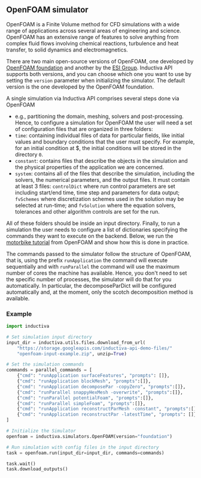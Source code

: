 ## OpenFOAM simulator

OpenFOAM is a Finite Volume method for CFD simulations with a wide range of 
applications across several areas of engineering and science. OpenFOAM has an 
extensive
range of features to solve anything from complex fluid flows involving chemical 
reactions, turbulence and heat transfer, to solid dynamics and electromagnetics.

There are two main open-source versions of OpenFOAM, one developed by [OpenFOAM foundation](https://openfoam.org/) and another by the [ESI Group](https://www.openfoam.com/). Inductiva API supports 
both versions, and you can choose which one you want to use by setting the `version` 
parameter when initializing the simulator. The default version is the one developed 
by the OpenFOAM foundation.

A single simulation via Inductiva API comprises several steps done via OpenFOAM 
- e.g., partitioning the domain, meshing, solvers and post-processing. Hence, to 
configure a simulation for OpenFOAM the user will need a set of configuration files 
that are organized in three folders:
- `time`: containing individual files of data for particular fields, like initial 
values and boundary conditions that the user must specify. For example, for an 
initial condition at $, the initial conditions will be stored in the directory `0`.
- `constant`: contains files that describe the objects in the simulation and the 
physical properties of the application we are concerned.
- `system`: contains all of the files that describe the simulation, including the 
solvers, the numerical parameters, and the output files. It must contain at least 
3 files: `controlDict` where run control parameters are set including start/end time, 
time step and parameters for data output; `fvSchemes` where discretization schemes 
used in the solution may be selected at run-time; and `fvSolution` where the equation 
solvers, tolerances and other algorithm controls are set for the run.

All of these folders should be inside an input directory. Finally, to run a 
simulation the user needs to configure a list of dictionaries specifying the commands 
they want to execute on the backend. Below, we run the [motorbike tutorial](https://github.com/OpenFOAM/OpenFOAM-8/tree/master/tutorials/incompressible/simpleFoam/motorBike) from OpenFOAM and show 
how this is done in practice.

The commands passed to the simulator follow the structure of OpenFOAM, that is, 
using the prefix `runApplication` the command will execute sequentially and with
 `runParallel` the command will use the maximum number of cores the machine has 
 available. Hence, you don't need to set the specific number of processes, the 
 simulator will do that for you automatically. In particular, the decomposeParDict 
 will be configured automatically and, at the moment, only the scotch decomposition 
 method is available.

### Example 

````python
import inductiva

# Set simulation input directory
input_dir = inductiva.utils.files.download_from_url(
    "https://storage.googleapis.com/inductiva-api-demo-files/"
    "openfoam-input-example.zip", unzip=True)

# Set the simulation commands
commands = parallel_commands = [
    {"cmd": "runApplication surfaceFeatures", "prompts": []},
    {"cmd": "runApplication blockMesh", "prompts":[]},
    {"cmd": "runApplication decomposePar -copyZero", "prompts":[]},
    {"cmd": "runParallel snappyHexMesh -overwrite", "prompts":[]},
    {"cmd": "runParallel potentialFoam", "prompts":[]},
    {"cmd": "runParallel simpleFoam", "prompts":[]},
    {"cmd": "runApplication reconstructParMesh -constant", "prompts":[]},
    {"cmd": "runApplication reconstructPar -latestTime", "prompts": []}
]

# Initialize the Simulator
openfoam = inductiva.simulators.OpenFOAM(version="foundation")

# Run simulation with config files in the input directory
task = openfoam.run(input_dir=input_dir, commands=commands)

task.wait()
task.download_outputs()
````